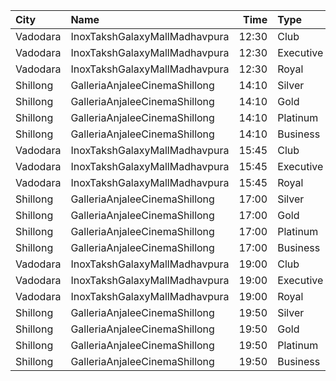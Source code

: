 | City     | Name                          |  Time | Type      | Price | Capacity | Booked |
| :------- | :---------------------------- | ----: | :-------- | ----: | -------: | -----: |
| Vadodara | InoxTakshGalaxyMallMadhavpura | 12:30 | Club      |  200₹ |       60 |      0 |
| Vadodara | InoxTakshGalaxyMallMadhavpura | 12:30 | Executive |  200₹ |       20 |      0 |
| Vadodara | InoxTakshGalaxyMallMadhavpura | 12:30 | Royal     |  200₹ |       62 |      0 |
| Shillong | GalleriaAnjaleeCinemaShillong | 14:10 | Silver    |  180₹ |       24 |      5 |
| Shillong | GalleriaAnjaleeCinemaShillong | 14:10 | Gold      |  230₹ |       48 |      6 |
| Shillong | GalleriaAnjaleeCinemaShillong | 14:10 | Platinum  |  280₹ |       55 |      6 |
| Shillong | GalleriaAnjaleeCinemaShillong | 14:10 | Business  |  380₹ |        7 |      0 |
| Vadodara | InoxTakshGalaxyMallMadhavpura | 15:45 | Club      |  220₹ |       60 |      0 |
| Vadodara | InoxTakshGalaxyMallMadhavpura | 15:45 | Executive |  220₹ |       20 |      0 |
| Vadodara | InoxTakshGalaxyMallMadhavpura | 15:45 | Royal     |  220₹ |       62 |      0 |
| Shillong | GalleriaAnjaleeCinemaShillong | 17:00 | Silver    |  180₹ |       24 |      0 |
| Shillong | GalleriaAnjaleeCinemaShillong | 17:00 | Gold      |  230₹ |       48 |      4 |
| Shillong | GalleriaAnjaleeCinemaShillong | 17:00 | Platinum  |  280₹ |       55 |      5 |
| Shillong | GalleriaAnjaleeCinemaShillong | 17:00 | Business  |  380₹ |        7 |      0 |
| Vadodara | InoxTakshGalaxyMallMadhavpura | 19:00 | Club      |  220₹ |       60 |      0 |
| Vadodara | InoxTakshGalaxyMallMadhavpura | 19:00 | Executive |  220₹ |       20 |      0 |
| Vadodara | InoxTakshGalaxyMallMadhavpura | 19:00 | Royal     |  220₹ |       62 |      0 |
| Shillong | GalleriaAnjaleeCinemaShillong | 19:50 | Silver    |  180₹ |       24 |      0 |
| Shillong | GalleriaAnjaleeCinemaShillong | 19:50 | Gold      |  230₹ |       48 |      0 |
| Shillong | GalleriaAnjaleeCinemaShillong | 19:50 | Platinum  |  280₹ |       55 |      4 |
| Shillong | GalleriaAnjaleeCinemaShillong | 19:50 | Business  |  380₹ |        7 |      0 |